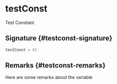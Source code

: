 # testConst

Test Constant

## Signature {#testconst-signature}

```typescript
testConst = 42
```

## Remarks {#testconst-remarks}

Here are some remarks about the variable
